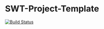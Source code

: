 SWT-Project-Template
===================
[![Build Status](https://travis-ci.org/HPI-SWA-Teaching/SWT-Project-Template.svg)](https://travis-ci.org/HPI-SWA-Teaching/SWT-Project-Template)
